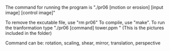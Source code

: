 The command for running the program is "./pr06 [motion or erosion] [input image] [control image]"

To remove the excutable file, use  "rm pr06"
To compile, use "make". 
To run the tranformation type "./pr06 [command] tower.ppm " (This is the pictures included in the folder)

Command can be: rotation, scaling, shear, mirror, translation, perspective
